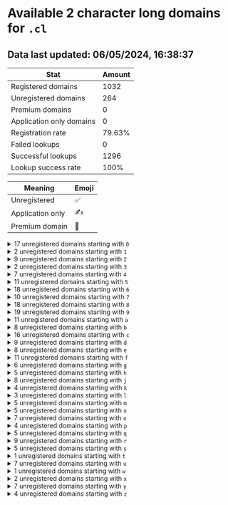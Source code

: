 # Available 2 character long domains for `.cl`

## Data last updated: 06/05/2024, 16:38:37

|Stat|Amount|
|--|--|
|Registered domains|1032|
|Unregistered domains|264|
|Premium domains|0|
|Application only domains|0|
|Registration rate|79.63%|
|Failed lookups|0|
|Successful lookups|1296|
|Lookup success rate|100%|


|Meaning|Emoji|
|--|--|
|Unregistered|:white_check_mark:|
|Application only|:writing_hand:|
|Premium domain|:gem:|

<details>
<summary>17 unregistered domains starting with <bold><code>0</code></bold></summary>

|Type|Domain|
|--|--|
|:white_check_mark:|`0a.cl`|
|:white_check_mark:|`0b.cl`|
|:white_check_mark:|`0c.cl`|
|:white_check_mark:|`0d.cl`|
|:white_check_mark:|`0e.cl`|
|:white_check_mark:|`0f.cl`|
|:white_check_mark:|`0h.cl`|
|:white_check_mark:|`0i.cl`|
|:white_check_mark:|`0j.cl`|
|:white_check_mark:|`0l.cl`|
|:white_check_mark:|`0m.cl`|
|:white_check_mark:|`0r.cl`|
|:white_check_mark:|`0t.cl`|
|:white_check_mark:|`0u.cl`|
|:white_check_mark:|`0v.cl`|
|:white_check_mark:|`0w.cl`|
|:white_check_mark:|`0y.cl`|
</details>
<details>
<summary>2 unregistered domains starting with <bold><code>1</code></bold></summary>

|Type|Domain|
|--|--|
|:white_check_mark:|`1f.cl`|
|:white_check_mark:|`1j.cl`|
</details>
<details>
<summary>9 unregistered domains starting with <bold><code>2</code></bold></summary>

|Type|Domain|
|--|--|
|:white_check_mark:|`2d.cl`|
|:white_check_mark:|`2j.cl`|
|:white_check_mark:|`2l.cl`|
|:white_check_mark:|`2q.cl`|
|:white_check_mark:|`2s.cl`|
|:white_check_mark:|`2t.cl`|
|:white_check_mark:|`2v.cl`|
|:white_check_mark:|`2y.cl`|
|:white_check_mark:|`2z.cl`|
</details>
<details>
<summary>2 unregistered domains starting with <bold><code>3</code></bold></summary>

|Type|Domain|
|--|--|
|:white_check_mark:|`3o.cl`|
|:white_check_mark:|`3y.cl`|
</details>
<details>
<summary>7 unregistered domains starting with <bold><code>4</code></bold></summary>

|Type|Domain|
|--|--|
|:white_check_mark:|`4b.cl`|
|:white_check_mark:|`4j.cl`|
|:white_check_mark:|`4o.cl`|
|:white_check_mark:|`4q.cl`|
|:white_check_mark:|`4w.cl`|
|:white_check_mark:|`4y.cl`|
|:white_check_mark:|`4z.cl`|
</details>
<details>
<summary>11 unregistered domains starting with <bold><code>5</code></bold></summary>

|Type|Domain|
|--|--|
|:white_check_mark:|`5a.cl`|
|:white_check_mark:|`5b.cl`|
|:white_check_mark:|`5c.cl`|
|:white_check_mark:|`5i.cl`|
|:white_check_mark:|`5j.cl`|
|:white_check_mark:|`5o.cl`|
|:white_check_mark:|`5u.cl`|
|:white_check_mark:|`5v.cl`|
|:white_check_mark:|`5w.cl`|
|:white_check_mark:|`5y.cl`|
|:white_check_mark:|`5z.cl`|
</details>
<details>
<summary>18 unregistered domains starting with <bold><code>6</code></bold></summary>

|Type|Domain|
|--|--|
|:white_check_mark:|`6a.cl`|
|:white_check_mark:|`6d.cl`|
|:white_check_mark:|`6e.cl`|
|:white_check_mark:|`6f.cl`|
|:white_check_mark:|`6h.cl`|
|:white_check_mark:|`6i.cl`|
|:white_check_mark:|`6j.cl`|
|:white_check_mark:|`6l.cl`|
|:white_check_mark:|`6m.cl`|
|:white_check_mark:|`6n.cl`|
|:white_check_mark:|`6o.cl`|
|:white_check_mark:|`6q.cl`|
|:white_check_mark:|`6r.cl`|
|:white_check_mark:|`6t.cl`|
|:white_check_mark:|`6u.cl`|
|:white_check_mark:|`6v.cl`|
|:white_check_mark:|`6y.cl`|
|:white_check_mark:|`6z.cl`|
</details>
<details>
<summary>10 unregistered domains starting with <bold><code>7</code></bold></summary>

|Type|Domain|
|--|--|
|:white_check_mark:|`7h.cl`|
|:white_check_mark:|`7i.cl`|
|:white_check_mark:|`7j.cl`|
|:white_check_mark:|`7n.cl`|
|:white_check_mark:|`7o.cl`|
|:white_check_mark:|`7p.cl`|
|:white_check_mark:|`7u.cl`|
|:white_check_mark:|`7v.cl`|
|:white_check_mark:|`7w.cl`|
|:white_check_mark:|`7y.cl`|
</details>
<details>
<summary>18 unregistered domains starting with <bold><code>8</code></bold></summary>

|Type|Domain|
|--|--|
|:white_check_mark:|`8b.cl`|
|:white_check_mark:|`8c.cl`|
|:white_check_mark:|`8e.cl`|
|:white_check_mark:|`8f.cl`|
|:white_check_mark:|`8h.cl`|
|:white_check_mark:|`8j.cl`|
|:white_check_mark:|`8l.cl`|
|:white_check_mark:|`8m.cl`|
|:white_check_mark:|`8n.cl`|
|:white_check_mark:|`8o.cl`|
|:white_check_mark:|`8p.cl`|
|:white_check_mark:|`8q.cl`|
|:white_check_mark:|`8r.cl`|
|:white_check_mark:|`8u.cl`|
|:white_check_mark:|`8v.cl`|
|:white_check_mark:|`8w.cl`|
|:white_check_mark:|`8y.cl`|
|:white_check_mark:|`8z.cl`|
</details>
<details>
<summary>19 unregistered domains starting with <bold><code>9</code></bold></summary>

|Type|Domain|
|--|--|
|:white_check_mark:|`9b.cl`|
|:white_check_mark:|`9c.cl`|
|:white_check_mark:|`9d.cl`|
|:white_check_mark:|`9e.cl`|
|:white_check_mark:|`9f.cl`|
|:white_check_mark:|`9h.cl`|
|:white_check_mark:|`9i.cl`|
|:white_check_mark:|`9j.cl`|
|:white_check_mark:|`9l.cl`|
|:white_check_mark:|`9m.cl`|
|:white_check_mark:|`9n.cl`|
|:white_check_mark:|`9o.cl`|
|:white_check_mark:|`9q.cl`|
|:white_check_mark:|`9t.cl`|
|:white_check_mark:|`9v.cl`|
|:white_check_mark:|`9w.cl`|
|:white_check_mark:|`9x.cl`|
|:white_check_mark:|`9y.cl`|
|:white_check_mark:|`9z.cl`|
</details>
<details>
<summary>11 unregistered domains starting with <bold><code>a</code></bold></summary>

|Type|Domain|
|--|--|
|:white_check_mark:|`a1.cl`|
|:white_check_mark:|`af.cl`|
|:white_check_mark:|`ag.cl`|
|:white_check_mark:|`ah.cl`|
|:white_check_mark:|`ai.cl`|
|:white_check_mark:|`aj.cl`|
|:white_check_mark:|`ao.cl`|
|:white_check_mark:|`ar.cl`|
|:white_check_mark:|`at.cl`|
|:white_check_mark:|`au.cl`|
|:white_check_mark:|`av.cl`|
</details>
<details>
<summary>8 unregistered domains starting with <bold><code>b</code></bold></summary>

|Type|Domain|
|--|--|
|:white_check_mark:|`b7.cl`|
|:white_check_mark:|`b8.cl`|
|:white_check_mark:|`b9.cl`|
|:white_check_mark:|`bl.cl`|
|:white_check_mark:|`bo.cl`|
|:white_check_mark:|`bp.cl`|
|:white_check_mark:|`bq.cl`|
|:white_check_mark:|`by.cl`|
</details>
<details>
<summary>16 unregistered domains starting with <bold><code>c</code></bold></summary>

|Type|Domain|
|--|--|
|:white_check_mark:|`c0.cl`|
|:white_check_mark:|`c1.cl`|
|:white_check_mark:|`c2.cl`|
|:white_check_mark:|`c5.cl`|
|:white_check_mark:|`c6.cl`|
|:white_check_mark:|`c7.cl`|
|:white_check_mark:|`c8.cl`|
|:white_check_mark:|`c9.cl`|
|:white_check_mark:|`cb.cl`|
|:white_check_mark:|`cc.cl`|
|:white_check_mark:|`ce.cl`|
|:white_check_mark:|`ch.cl`|
|:white_check_mark:|`ci.cl`|
|:white_check_mark:|`cj.cl`|
|:white_check_mark:|`cr.cl`|
|:white_check_mark:|`cx.cl`|
</details>
<details>
<summary>9 unregistered domains starting with <bold><code>d</code></bold></summary>

|Type|Domain|
|--|--|
|:white_check_mark:|`d2.cl`|
|:white_check_mark:|`d6.cl`|
|:white_check_mark:|`d7.cl`|
|:white_check_mark:|`d8.cl`|
|:white_check_mark:|`d9.cl`|
|:white_check_mark:|`do.cl`|
|:white_check_mark:|`dq.cl`|
|:white_check_mark:|`dr.cl`|
|:white_check_mark:|`dy.cl`|
</details>
<details>
<summary>8 unregistered domains starting with <bold><code>e</code></bold></summary>

|Type|Domain|
|--|--|
|:white_check_mark:|`e0.cl`|
|:white_check_mark:|`e8.cl`|
|:white_check_mark:|`e9.cl`|
|:white_check_mark:|`ec.cl`|
|:white_check_mark:|`ed.cl`|
|:white_check_mark:|`eg.cl`|
|:white_check_mark:|`et.cl`|
|:white_check_mark:|`eu.cl`|
</details>
<details>
<summary>11 unregistered domains starting with <bold><code>f</code></bold></summary>

|Type|Domain|
|--|--|
|:white_check_mark:|`f0.cl`|
|:white_check_mark:|`f1.cl`|
|:white_check_mark:|`f7.cl`|
|:white_check_mark:|`fd.cl`|
|:white_check_mark:|`fe.cl`|
|:white_check_mark:|`fg.cl`|
|:white_check_mark:|`fl.cl`|
|:white_check_mark:|`fr.cl`|
|:white_check_mark:|`ft.cl`|
|:white_check_mark:|`fv.cl`|
|:white_check_mark:|`fx.cl`|
</details>
<details>
<summary>6 unregistered domains starting with <bold><code>g</code></bold></summary>

|Type|Domain|
|--|--|
|:white_check_mark:|`g5.cl`|
|:white_check_mark:|`gd.cl`|
|:white_check_mark:|`gk.cl`|
|:white_check_mark:|`gl.cl`|
|:white_check_mark:|`gm.cl`|
|:white_check_mark:|`gx.cl`|
</details>
<details>
<summary>5 unregistered domains starting with <bold><code>h</code></bold></summary>

|Type|Domain|
|--|--|
|:white_check_mark:|`h4.cl`|
|:white_check_mark:|`h7.cl`|
|:white_check_mark:|`hd.cl`|
|:white_check_mark:|`hh.cl`|
|:white_check_mark:|`hw.cl`|
</details>
<details>
<summary>8 unregistered domains starting with <bold><code>j</code></bold></summary>

|Type|Domain|
|--|--|
|:white_check_mark:|`j0.cl`|
|:white_check_mark:|`j1.cl`|
|:white_check_mark:|`j5.cl`|
|:white_check_mark:|`j6.cl`|
|:white_check_mark:|`j7.cl`|
|:white_check_mark:|`j8.cl`|
|:white_check_mark:|`jp.cl`|
|:white_check_mark:|`jy.cl`|
</details>
<details>
<summary>4 unregistered domains starting with <bold><code>k</code></bold></summary>

|Type|Domain|
|--|--|
|:white_check_mark:|`k0.cl`|
|:white_check_mark:|`k6.cl`|
|:white_check_mark:|`k9.cl`|
|:white_check_mark:|`kz.cl`|
</details>
<details>
<summary>3 unregistered domains starting with <bold><code>l</code></bold></summary>

|Type|Domain|
|--|--|
|:white_check_mark:|`l3.cl`|
|:white_check_mark:|`l6.cl`|
|:white_check_mark:|`lt.cl`|
</details>
<details>
<summary>5 unregistered domains starting with <bold><code>m</code></bold></summary>

|Type|Domain|
|--|--|
|:white_check_mark:|`m9.cl`|
|:white_check_mark:|`mh.cl`|
|:white_check_mark:|`ml.cl`|
|:white_check_mark:|`mo.cl`|
|:white_check_mark:|`mz.cl`|
</details>
<details>
<summary>5 unregistered domains starting with <bold><code>n</code></bold></summary>

|Type|Domain|
|--|--|
|:white_check_mark:|`na.cl`|
|:white_check_mark:|`nj.cl`|
|:white_check_mark:|`nl.cl`|
|:white_check_mark:|`nm.cl`|
|:white_check_mark:|`nr.cl`|
</details>
<details>
<summary>7 unregistered domains starting with <bold><code>o</code></bold></summary>

|Type|Domain|
|--|--|
|:white_check_mark:|`o6.cl`|
|:white_check_mark:|`o8.cl`|
|:white_check_mark:|`o9.cl`|
|:white_check_mark:|`oe.cl`|
|:white_check_mark:|`ov.cl`|
|:white_check_mark:|`ox.cl`|
|:white_check_mark:|`oy.cl`|
</details>
<details>
<summary>4 unregistered domains starting with <bold><code>p</code></bold></summary>

|Type|Domain|
|--|--|
|:white_check_mark:|`p1.cl`|
|:white_check_mark:|`pe.cl`|
|:white_check_mark:|`pk.cl`|
|:white_check_mark:|`pt.cl`|
</details>
<details>
<summary>5 unregistered domains starting with <bold><code>q</code></bold></summary>

|Type|Domain|
|--|--|
|:white_check_mark:|`q0.cl`|
|:white_check_mark:|`q1.cl`|
|:white_check_mark:|`q8.cl`|
|:white_check_mark:|`qn.cl`|
|:white_check_mark:|`qt.cl`|
</details>
<details>
<summary>9 unregistered domains starting with <bold><code>r</code></bold></summary>

|Type|Domain|
|--|--|
|:white_check_mark:|`r0.cl`|
|:white_check_mark:|`re.cl`|
|:white_check_mark:|`rg.cl`|
|:white_check_mark:|`rh.cl`|
|:white_check_mark:|`rj.cl`|
|:white_check_mark:|`rk.cl`|
|:white_check_mark:|`rn.cl`|
|:white_check_mark:|`rs.cl`|
|:white_check_mark:|`rz.cl`|
</details>
<details>
<summary>5 unregistered domains starting with <bold><code>s</code></bold></summary>

|Type|Domain|
|--|--|
|:white_check_mark:|`s0.cl`|
|:white_check_mark:|`s3.cl`|
|:white_check_mark:|`s4.cl`|
|:white_check_mark:|`s5.cl`|
|:white_check_mark:|`s8.cl`|
</details>
<details>
<summary>1 unregistered domains starting with <bold><code>t</code></bold></summary>

|Type|Domain|
|--|--|
|:white_check_mark:|`t4.cl`|
</details>
<details>
<summary>7 unregistered domains starting with <bold><code>u</code></bold></summary>

|Type|Domain|
|--|--|
|:white_check_mark:|`u0.cl`|
|:white_check_mark:|`u6.cl`|
|:white_check_mark:|`u8.cl`|
|:white_check_mark:|`u9.cl`|
|:white_check_mark:|`ug.cl`|
|:white_check_mark:|`ui.cl`|
|:white_check_mark:|`uj.cl`|
</details>
<details>
<summary>1 unregistered domains starting with <bold><code>w</code></bold></summary>

|Type|Domain|
|--|--|
|:white_check_mark:|`w6.cl`|
</details>
<details>
<summary>2 unregistered domains starting with <bold><code>x</code></bold></summary>

|Type|Domain|
|--|--|
|:white_check_mark:|`x4.cl`|
|:white_check_mark:|`x5.cl`|
</details>
<details>
<summary>7 unregistered domains starting with <bold><code>y</code></bold></summary>

|Type|Domain|
|--|--|
|:white_check_mark:|`y0.cl`|
|:white_check_mark:|`y4.cl`|
|:white_check_mark:|`y6.cl`|
|:white_check_mark:|`y8.cl`|
|:white_check_mark:|`y9.cl`|
|:white_check_mark:|`ys.cl`|
|:white_check_mark:|`yt.cl`|
</details>
<details>
<summary>4 unregistered domains starting with <bold><code>z</code></bold></summary>

|Type|Domain|
|--|--|
|:white_check_mark:|`z6.cl`|
|:white_check_mark:|`z9.cl`|
|:white_check_mark:|`zg.cl`|
|:white_check_mark:|`zh.cl`|
</details>